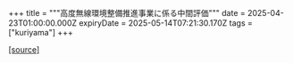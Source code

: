 +++
title = """高度無線環境整備推進事業に係る中間評価"""
date = 2025-04-23T01:00:00.000Z
expiryDate = 2025-05-14T07:21:30.170Z
tags = ["kuriyama"]
+++


[[source]](https://www.town.kuriyama.hokkaido.jp/soshiki/61/31512.html)
